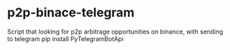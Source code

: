 # p2p-binace-telegram
Script that looking for p2p arbitrage opportunities on binance, with sending to telegram
pip install PyTelegramBotApi
